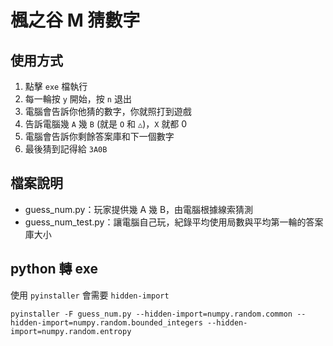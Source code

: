 # 楓之谷 M 猜數字

## 使用方式
1. 點擊 `exe` 檔執行
2. 每一輪按 `y` 開始，按 `n` 退出
3. 電腦會告訴你他猜的數字，你就照打到遊戲
4. 告訴電腦幾 `A` 幾 `B` (就是 `O` 和 `△`)，`X` 就都 0
5. 電腦會告訴你剩餘答案庫和下一個數字
6. 最後猜到記得給 `3A0B`

## 檔案說明
* guess_num.py：玩家提供幾 A 幾 B，由電腦根據線索猜測
* guess_num_test.py：讓電腦自己玩，紀錄平均使用局數與平均第一輪的答案庫大小

## python 轉 exe
使用 `pyinstaller` 會需要 `hidden-import`
```
pyinstaller -F guess_num.py --hidden-import=numpy.random.common --hidden-import=numpy.random.bounded_integers --hidden-import=numpy.random.entropy
```
